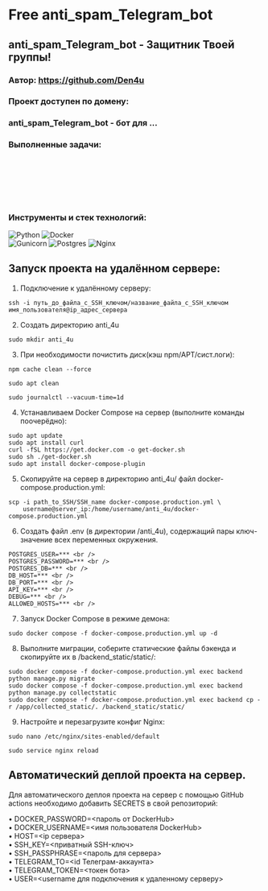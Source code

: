 # Free anti_spam_Telegram_bot

## anti_spam_Telegram_bot - Защитник Твоей группы!
 
### Автор: https://github.com/Den4u 

### Проект доступен по домену: 

### anti_spam_Telegram_bot - бот для ...

### Выполненные задачи:
 <br />
 <br />
 <br />
 <br />
 <br />


### Инструменты и стек технологий: <br /> 
![Python](https://img.shields.io/badge/python-3670A0?style=for-the-badge&logo=python&logoColor=ffdd54)
![Docker](https://img.shields.io/badge/docker-%230db7ed.svg?style=for-the-badge&logo=docker&logoColor=white) <br /> 
![Gunicorn](https://img.shields.io/badge/gunicorn-%298729.svg?style=for-the-badge&logo=gunicorn&logoColor=white)
![Postgres](https://img.shields.io/badge/postgres-%23316192.svg?style=for-the-badge&logo=postgresql&logoColor=white)
![Nginx](https://img.shields.io/badge/nginx-%23009639.svg?style=for-the-badge&logo=nginx&logoColor=white)
 
## Запуск проекта на удалённом сервере: 
 
1. Подключение к удалённому серверу: 
```  
ssh -i путь_до_файла_с_SSH_ключом/название_файла_с_SSH_ключом имя_пользователя@ip_адрес_сервера  
```  
2. Создать директорию anti_4u
```  
sudo mkdir anti_4u 
```  
3. При необходимости почистить диск(кэш npm/APT/сист.логи): 
```  
npm cache clean --force 
```  
``` 
sudo apt clean 
```  
``` 
sudo journalctl --vacuum-time=1d 
```  
4. Устанавливаем Docker Compose на сервер (выполните команды поочерёдно): 
``` 
sudo apt update 
sudo apt install curl 
curl -fSL https://get.docker.com -o get-docker.sh 
sudo sh ./get-docker.sh 
sudo apt install docker-compose-plugin 
``` 
5. Скопируйте на сервер в директорию anti_4u/ файл docker-compose.production.yml: 
``` 
scp -i path_to_SSH/SSH_name docker-compose.production.yml \ 
    username@server_ip:/home/username/anti_4u/docker-compose.production.yml 
``` 
6. Cоздать файл .env (в директории /anti_4u), содержащий пары ключ-значение всех переменных окружения. 
```  
POSTGRES_USER=*** <br /> 
POSTGRES_PASSWORD=*** <br /> 
POSTGRES_DB=*** <br /> 
DB_HOST=*** <br /> 
DB_PORT=*** <br /> 
API_KEY=*** <br /> 
DEBUG=*** <br /> 
ALLOWED_HOSTS=*** <br /> 
```  
7. Запуск Docker Compose в режиме демона: 
``` 
sudo docker compose -f docker-compose.production.yml up -d 
``` 
8. Выполните миграции, соберите статические файлы бэкенда и скопируйте их в /backend_static/static/: 
``` 
sudo docker compose -f docker-compose.production.yml exec backend python manage.py migrate 
sudo docker compose -f docker-compose.production.yml exec backend python manage.py collectstatic 
sudo docker compose -f docker-compose.production.yml exec backend cp -r /app/collected_static/. /backend_static/static/ 
``` 
9. Настройте и перезагрузите конфиг Nginx: 
``` 
sudo nano /etc/nginx/sites-enabled/default 
``` 
``` 
sudo service nginx reload 
``` 

 
## Автоматический деплой проекта на сервер. 
Для автоматического деплоя проекта на сервер с помощью GitHub actions необходимо добавить SECRETS в свой репозиторий: 
 
• DOCKER_PASSWORD=<пароль от DockerHub> <br /> 
• DOCKER_USERNAME=<имя пользователя DockerHub> <br /> 
• HOST=<ip сервера> <br /> 
• SSH_KEY=<приватный SSH-ключ> <br /> 
• SSH_PASSPHRASE=<пароль для сервера> <br /> 
• TELEGRAM_TO=<id Телеграм-аккаунта> <br /> 
• TELEGRAM_TOKEN=<токен  бота> <br /> 
• USER=<username для подключения к удаленному серверу> <br /> 
